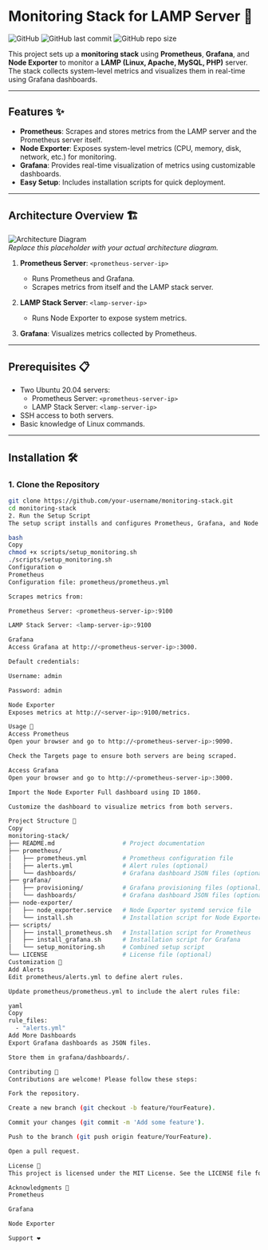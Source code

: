 # Monitoring Stack for LAMP Server 🚀

![GitHub](https://img.shields.io/github/license/your-username/monitoring-stack?style=flat-square)
![GitHub last commit](https://img.shields.io/github/last-commit/your-username/monitoring-stack?style=flat-square)
![GitHub repo size](https://img.shields.io/github/repo-size/your-username/monitoring-stack?style=flat-square)

This project sets up a **monitoring stack** using **Prometheus**, **Grafana**, and **Node Exporter** to monitor a **LAMP (Linux, Apache, MySQL, PHP)** server. The stack collects system-level metrics and visualizes them in real-time using Grafana dashboards.

---

## **Features** ✨

- **Prometheus**: Scrapes and stores metrics from the LAMP server and the Prometheus server itself.
- **Node Exporter**: Exposes system-level metrics (CPU, memory, disk, network, etc.) for monitoring.
- **Grafana**: Provides real-time visualization of metrics using customizable dashboards.
- **Easy Setup**: Includes installation scripts for quick deployment.

---

## **Architecture Overview** 🏗️

![Architecture Diagram](https://via.placeholder.com/800x400.png?text=Architecture+Diagram)  
*Replace this placeholder with your actual architecture diagram.*

1. **Prometheus Server**: `<prometheus-server-ip>`
   - Runs Prometheus and Grafana.
   - Scrapes metrics from itself and the LAMP stack server.

2. **LAMP Stack Server**: `<lamp-server-ip>`
   - Runs Node Exporter to expose system metrics.

3. **Grafana**: Visualizes metrics collected by Prometheus.

---

## **Prerequisites** 📋

- Two Ubuntu 20.04 servers:
  - Prometheus Server: `<prometheus-server-ip>`
  - LAMP Stack Server: `<lamp-server-ip>`
- SSH access to both servers.
- Basic knowledge of Linux commands.

---

## **Installation** 🛠️

### **1. Clone the Repository**
```bash
git clone https://github.com/your-username/monitoring-stack.git
cd monitoring-stack
2. Run the Setup Script
The setup script installs and configures Prometheus, Grafana, and Node Exporter on both servers.

bash
Copy
chmod +x scripts/setup_monitoring.sh
./scripts/setup_monitoring.sh
Configuration ⚙️
Prometheus
Configuration file: prometheus/prometheus.yml

Scrapes metrics from:

Prometheus Server: <prometheus-server-ip>:9100

LAMP Stack Server: <lamp-server-ip>:9100

Grafana
Access Grafana at http://<prometheus-server-ip>:3000.

Default credentials:

Username: admin

Password: admin

Node Exporter
Exposes metrics at http://<server-ip>:9100/metrics.

Usage 🚀
Access Prometheus
Open your browser and go to http://<prometheus-server-ip>:9090.

Check the Targets page to ensure both servers are being scraped.

Access Grafana
Open your browser and go to http://<prometheus-server-ip>:3000.

Import the Node Exporter Full dashboard using ID 1860.

Customize the dashboard to visualize metrics from both servers.

Project Structure 📂
Copy
monitoring-stack/
├── README.md                   # Project documentation
├── prometheus/
│   ├── prometheus.yml          # Prometheus configuration file
│   ├── alerts.yml              # Alert rules (optional)
│   └── dashboards/             # Grafana dashboard JSON files (optional)
├── grafana/
│   ├── provisioning/           # Grafana provisioning files (optional)
│   └── dashboards/             # Grafana dashboard JSON files (optional)
├── node-exporter/
│   ├── node_exporter.service   # Node Exporter systemd service file
│   └── install.sh              # Installation script for Node Exporter
├── scripts/
│   ├── install_prometheus.sh   # Installation script for Prometheus
│   ├── install_grafana.sh      # Installation script for Grafana
│   └── setup_monitoring.sh     # Combined setup script
└── LICENSE                     # License file (optional)
Customization 🎨
Add Alerts
Edit prometheus/alerts.yml to define alert rules.

Update prometheus/prometheus.yml to include the alert rules file:

yaml
Copy
rule_files:
  - "alerts.yml"
Add More Dashboards
Export Grafana dashboards as JSON files.

Store them in grafana/dashboards/.

Contributing 🤝
Contributions are welcome! Please follow these steps:

Fork the repository.

Create a new branch (git checkout -b feature/YourFeature).

Commit your changes (git commit -m 'Add some feature').

Push to the branch (git push origin feature/YourFeature).

Open a pull request.

License 📜
This project is licensed under the MIT License. See the LICENSE file for details.

Acknowledgments 🙏
Prometheus

Grafana

Node Exporter

Support ❤️
